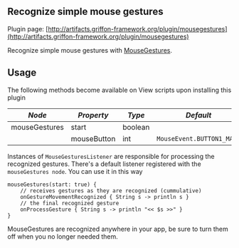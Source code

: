 
Recognize simple mouse gestures
-------------------------------

Plugin page: [http://artifacts.griffon-framework.org/plugin/mousegestures](http://artifacts.griffon-framework.org/plugin/mousegestures)


Recognize simple mouse gestures with [MouseGestures][1].

Usage
-----

The following methods become available on View scripts upon installing this plugin

| *Node*       | *Property*  | *Type*  | *Default*                | *Bindable* |
| ------------ | ----------- | ------- | ------------------------ | ---------- |
| mouseGestures| start       | boolean |                          | no         |
|              | mouseButton | int     |`MouseEvent.BUTTON1_MASK` | no         |

Instances of `MouseGesturesListener` are responsible for processing the recognized gestures. There's a default listener
registered with the `mouseGestures node`. You can use it in this way

    mouseGestures(start: true) {
        // receives gestures as they are recognized (cummulative)
        onGestureMovementRecognized { String s -> println s }
        // the final recognized gesture
        onProcessGesture { String s -> println "<< $s >>" }
    }

MouseGestures are recognized anywhere in your app, be sure to turn them off when you no longer needed them.

[1]: http://www.smardec.com/products/mouse-gestures.html

